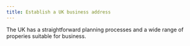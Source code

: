 ```yaml
---
title: Establish a UK business address
---
```

The UK has a straightforward planning processes and a wide range of properies suitable for business.
